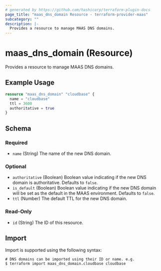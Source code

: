 ```yaml
---
# generated by https://github.com/hashicorp/terraform-plugin-docs
page_title: "maas_dns_domain Resource - terraform-provider-maas"
subcategory: ""
description: |-
  Provides a resource to manage MAAS DNS domains.
---
```


# maas_dns_domain (Resource)

Provides a resource to manage MAAS DNS domains.

## Example Usage

```terraform
resource "maas_dns_domain" "cloudbase" {
  name = "cloudbase"
  ttl = 3600
  authoritative = true
}
```

<!-- schema generated by tfplugindocs -->
## Schema

### Required

- `name` (String) The name of the new DNS domain.

### Optional

- `authoritative` (Boolean) Boolean value indicating if the new DNS domain is authoritative. Defaults to `false`.
- `is_default` (Boolean) Boolean value indicating if the new DNS domain will be set as the default in the MAAS environment. Defaults to `false`.
- `ttl` (Number) The default TTL for the new DNS domain.

### Read-Only

- `id` (String) The ID of this resource.

## Import

Import is supported using the following syntax:

```shell
# DNS domains can be imported using their ID or name. e.g.
$ terraform import maas_dns_domain.cloudbase cloudbase
```
